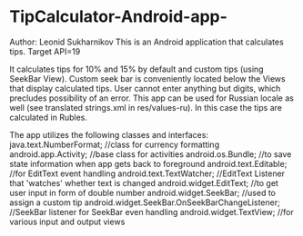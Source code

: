 TipCalculator-Android-app-
==========================
Author: Leonid Sukharnikov
This is an Android application that calculates tips. Target API=19

It calculates tips for 10% and 15% by default and custom tips (using SeekBar View).
Custom seek bar is conveniently located below the Views that display calculated tips.
User cannot enter anything but digits, which precludes possibility of an error.
This app can be used for Russian locale as well (see translated strings.xml in res/values-ru). In this case the tips are calculated in Rubles. 

The app utilizes the following classes and interfaces:
java.text.NumberFormat; //class for currency formatting
android.app.Activity; //base class for activities
android.os.Bundle; //to save state information when app gets back to foreground
android.text.Editable; //for EditText event handling
android.text.TextWatcher; //EditText Listener that 'watches' whether text is changed
android.widget.EditText; //to get user input in form of double number
android.widget.SeekBar; //used to assign a custom tip 
android.widget.SeekBar.OnSeekBarChangeListener; //SeekBar listener for SeekBar even handling
android.widget.TextView; //for various input and output views 
